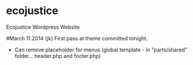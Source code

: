 ecojustice
==========

Ecojustice Wordpress Website

#March 11.2014 (jk)
First pass at theme committed tonight.
* Can remove placeholder for menus (global template - in "parts/shared" folder... header.php and footer.php)
